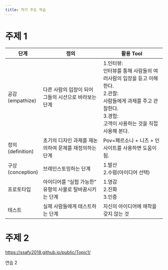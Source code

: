 ```yaml
---
title: 자기 주도 학습
---
```


# 주제 1

<table>
  <thead>
    <tr>
      <th>단계</th>
      <th>정의</th>
      <th>활용 Tool</th>
    </tr>
  </thead>
  <tbody>
    <tr>
      <td>공감<br>(empathize)</td>
      <td>다른 사람의 입장이 되어 그들의 시선으로 바라보는 단계</td>
      <td>1.인터뷰:<br>인터뷰를 통해 사람들의 여러사람의 입장을 듣고 이해한다.<br>2.관찰:<br>사람들에게 과제를 주고 관찰한다.
      <br>3.경험:<br>고객이 사용하는 것을 직접 사용해 본다.</td>
    </tr>
    <tr>
      <td>정의<br>(definition)</td>
      <td>초기의 디자인 과제를 재논의하여 문제를 재정의하는 단계</td>
      <td>Pov=페르소나 + 니즈 + 인사이트를 사용하면 도움이 됨.</td>
    </tr>
    <tr>
      <td>구상<br>(conception)</td>
      <td>브레인스토밍하는 단계</td>
      <td>1.발산<br>2.수렴(아이디어 선택)</td>
    </tr>
    <tr>
      <td>프로토타입</td>
      <td>아이디어를 “실험 가능한” 유형의 사물로 탈바꿈시키는 단계</td>
      <td>1.영감<br>2.진화<br>3.인증</td>
    </tr>
    <tr>
      <td>테스트</td>
      <td>실제 사람들에게 테스트하는 단계</td>
      <td> 자신의 아이디어에 애착을 갖지 않는 것</td>
    </tr>
  </tbody>
</table>

# 주제 2

  <a href="https://ssafy2018.github.io/public/Topic1/"><https://ssafy2018.github.io/public/Topic1/></a>

연습 2
